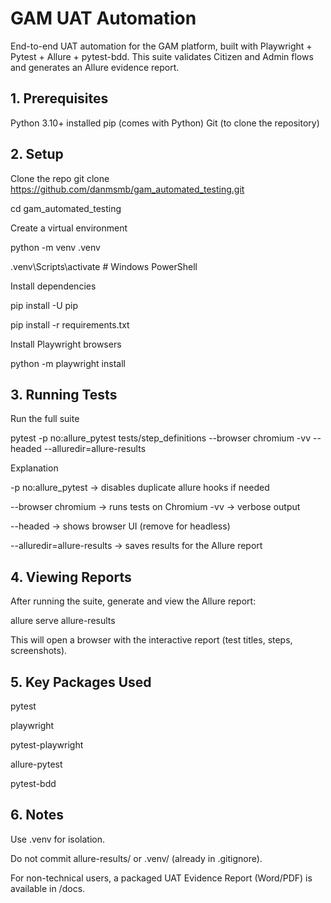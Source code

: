 # GAM UAT Automation

End-to-end UAT automation for the GAM platform, built with Playwright + Pytest + Allure + pytest-bdd.
This suite validates Citizen and Admin flows and generates an Allure evidence report.

## 1. Prerequisites
Python 3.10+ installed
pip (comes with Python)
Git (to clone the repository)


## 2. Setup
Clone the repo
git clone https://github.com/danmsmb/gam_automated_testing.git  

cd gam_automated_testing


Create a virtual environment  

python -m venv .venv  

.venv\Scripts\activate    # Windows PowerShell


Install dependencies  

pip install -U pip  

pip install -r requirements.txt


Install Playwright browsers  

python -m playwright install


## 3. Running Tests  

Run the full suite  

pytest -p no:allure_pytest tests/step_definitions --browser chromium -vv --headed --alluredir=allure-results


Explanation  

-p no:allure_pytest → disables duplicate allure hooks if needed  

--browser chromium → runs tests on Chromium
-vv → verbose output  

--headed → shows browser UI (remove for headless)  

--alluredir=allure-results → saves results for the Allure report


## 4. Viewing Reports
After running the suite, generate and view the Allure report:  

allure serve allure-results


This will open a browser with the interactive report (test titles, steps, screenshots).

## 5. Key Packages Used  

pytest  

playwright  

pytest-playwright  

allure-pytest  

pytest-bdd


## 6. Notes
Use .venv for isolation.  

Do not commit allure-results/ or .venv/ (already in .gitignore).  

For non-technical users, a packaged UAT Evidence Report (Word/PDF) is available in /docs.
